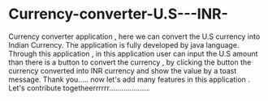 # Currency-converter-U.S---INR-
Currency converter application , here we can convert the U.S currency into Indian Currency.
The application is fully developed by java language.
Through this application ,  in this application user can input the U.S amount than there is a button to convert the currency , by clicking the button the currency converted into INR currency and show the value by a toast message.
Thank you.....
now let's add many features in this application .
Let's contribute togetheerrrrrr....................
